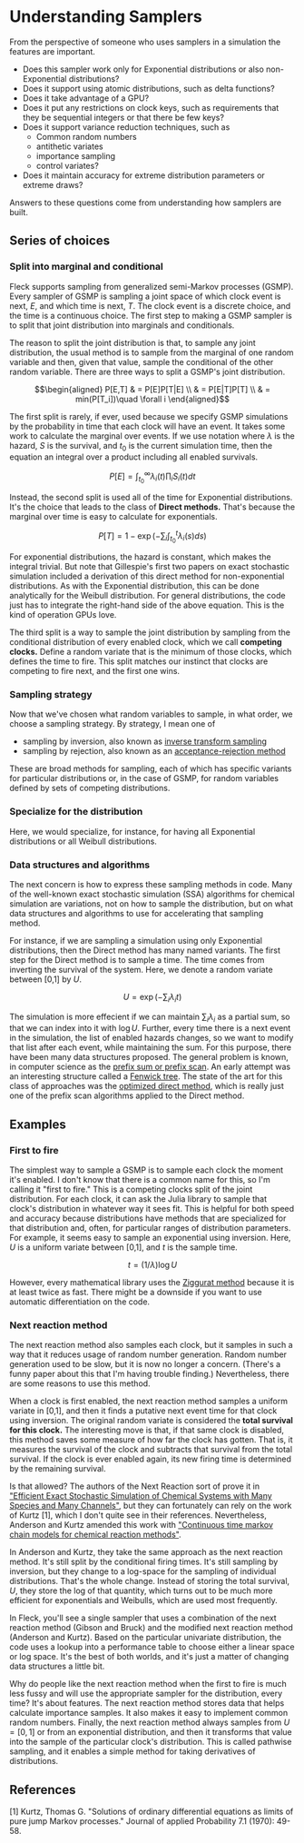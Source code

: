 # Understanding Samplers

From the perspective of someone who uses samplers in a simulation the features are important.

 * Does this sampler work only for Exponential distributions or also non-Exponential distributions?
 * Does it support using atomic distributions, such as delta functions?
 * Does it take advantage of a GPU?
 * Does it put any restrictions on clock keys, such as requirements that they be sequential integers or that there be few keys?
 * Does it support variance reduction techniques, such as
   - Common random numbers
   - antithetic variates
   - importance sampling
   - control variates?
 * Does it maintain accuracy for extreme distribution parameters or extreme draws?

Answers to these questions come from understanding how samplers are built.

## Series of choices

### Split into marginal and conditional

Fleck supports sampling from generalized semi-Markov processes (GSMP). Every sampler of GSMP is sampling a joint space of which clock event is next, $E$, and which time is next, $T$. The clock event is a discrete choice, and the time is a continuous choice.
The first step to making a GSMP sampler is to split that joint distribution into marginals and conditionals.

The reason to split the joint distribution is that, to sample any joint distribution, the usual method is to sample from the marginal of one random variable and then, given that value, sample the conditional of the other random variable. There are three ways to split a GSMP's joint distribution.

```math
\begin{aligned}
P[E,T] & = P[E]P[T|E] \\
& = P[E|T]P[T] \\
& = min(P[T_i])\quad \forall i
\end{aligned}
```

The first split is rarely, if ever, used because we specify GSMP simulations by the probability in time that each clock will have an event. It takes some work to calculate the marginal over events. If we use notation where $\lambda$ is the hazard, $S$ is the survival, and $t_0$ is the current simulation time, then the equation an integral over a product including all enabled survivals.

```math
P[E] = \int_{t_0}^\infty \lambda_i(t)\prod_i S_i(t) dt
```

Instead, the second split is used all of the time for Exponential distributions. It's the choice that leads to the class of **Direct methods.** That's because the marginal over time is easy to calculate for exponentials.

```math
P[T] = 1 - \exp\left(-\sum_i \int_{t_0}^t \lambda_i(s)ds\right)
```

For exponential distributions, the hazard is constant, which makes the integral trivial. But note that Gillespie's first two papers on exact stochastic simulation included a derivation of this direct method for non-exponential distributions. As with the Exponential distribution, this can be done analytically for the Weibull distribution. For general distributions, the code just has to integrate the right-hand side of the above equation. This is the kind of operation GPUs love.

The third split is a  way to sample the joint distribution by sampling from the conditional distribution of every enabled clock, which we call **competing clocks.** Define a random variate that is the minimum of those clocks, which defines the time to fire. This split matches our instinct that clocks are competing to fire next, and the first one wins.

### Sampling strategy

Now that we've chosen what random variables to sample, in what order, we choose a sampling strategy. By strategy, I mean one of

 * sampling by inversion, also known as [inverse transform sampling](https://en.wikipedia.org/wiki/Inverse_transform_sampling)
 * sampling by rejection, also known as an [acceptance-rejection method](https://en.wikipedia.org/wiki/Rejection_sampling)

These are broad methods for sampling, each of which has specific variants for particular distributions or, in the case of GSMP, for random variables defined by sets of competing distributions.

### Specialize for the distribution

Here, we would specialize, for instance, for having all Exponential distributions or all Weibull distributions.

### Data structures and algorithms

The next concern is how to express these sampling methods in code. Many of the well-known exact stochastic simulation (SSA) algorithms for chemical simulation are variations, not on how to sample the distribution, but on what data structures and algorithms to use for accelerating that sampling method.

For instance, if we are sampling a simulation using only Exponential distributions, then the Direct method has many named variants. The first step for the Direct method is to sample a time. The time comes from inverting the survival of the system. Here, we denote a random variate between [0,1] by $U$.

```math
U = \exp\left(-\sum_i \lambda_i t\right)
```

The simulation is more effecient if we can maintain $\sum_i \lambda_i$ as a partial sum, so that we can index into it with $\log U$. Further, every time there is a next event in the simulation, the list of enabled hazards changes, so we want to modify that list after each event, while maintaining the sum. For this purpose, there have been many data structures proposed. The general problem is known, in computer science as the [prefix sum or prefix scan](https://en.wikipedia.org/wiki/Prefix_sum). An early attempt was an interesting structure called a [Fenwick tree](https://en.wikipedia.org/wiki/Fenwick_tree). The state of the art for this class of approaches was the [optimized direct method](https://pubmed.ncbi.nlm.nih.gov/15332951/), which is really just one of the prefix scan algorithms applied to the Direct method.

## Examples

### First to fire

The simplest way to sample a GSMP is to sample each clock the moment it's enabled. I don't know that there is a common name for this, so I'm calling it "first to fire." This is a competing clocks split of the joint distribution. For each clock, it can ask the Julia library to sample that clock's distribution in whatever way it sees fit. This is helpful for both speed and accuracy because distributions have methods that are specialized for that distribution and, often, for particular ranges of distribution parameters. For example, it seems easy to sample an exponential using inversion. Here, $U$ is a uniform variate between [0,1], and $t$ is the sample time.

```math
t = (1/\lambda) \log U
```

However, every mathematical library uses the [Ziggurat method](https://en.wikipedia.org/wiki/Ziggurat_algorithm) because it is at least twice as fast. There might be a downside if you want to use automatic differentiation on the code.

### Next reaction method

The next reaction method also samples each clock, but it samples in such a way that it reduces usage of random number generation. Random number generation used to be slow, but it is now no longer a concern. (There's a funny paper about this that I'm having trouble finding.) Nevertheless, there are some reasons to use this method.

When a clock is first enabled, the next reaction method samples a uniform variate in [0,1], and then it finds a putative next event time for that clock using inversion. The original random variate is considered the **total survival for this clock.** The interesting move is that, if that same clock is disabled, this method saves some measure of how far the clock has gotten. That is, it measures the survival of the clock and subtracts that survival from the total survival. If the clock is ever enabled again, its new firing time is determined by the remaining survival.

Is that allowed? The authors of the Next Reaction sort of prove it in ["Efficient Exact Stochastic Simulation of Chemical Systems with Many Species and Many Channels"](https://pubs.acs.org/doi/full/10.1021/jp993732q), but they can fortunately can rely on the work of Kurtz [1], which I don't quite see in their references. Nevertheless, Anderson and Kurtz amended this work with ["Continuous time markov chain models for chemical reaction methods"](https://link.springer.com/chapter/10.1007/978-1-4419-6766-4_1).

In Anderson and Kurtz, they take the same approach as the next reaction method. It's still split by the conditional firing times. It's still sampling by inversion, but they change to a log-space for the sampling of individual distributions. That's the whole change. Instead of storing the total survival, $U$, they store the log of that quantity, which turns out to be much more efficient for exponentials and Weibulls, which are used most frequently.

In Fleck, you'll see a single sampler that uses a combination of the next reaction method (Gibson and Bruck) and the modified next reaction method (Anderson and Kurtz). Based on the particular univariate distribution, the code uses a lookup into a performance table to choose either a linear space or log space. It's the best of both worlds, and it's just a matter of changing data structures a little bit.

Why do people like the next reaction method when the first to fire is much less fussy and will use the appropriate sampler for the distribution, every time? It's about features. The next reaction method stores data that helps calculate importance samples. It also makes it easy to implement common random numbers. Finally, the next reaction method always samples from $U=[0,1]$ or from an exponential distribution, and then it transforms that value into the sample of the particular clock's distribution. This is called pathwise sampling, and it enables a simple method for taking derivatives of distributions.


## References

[1] Kurtz, Thomas G. "Solutions of ordinary differential equations as limits of pure jump Markov processes." Journal of applied Probability 7.1 (1970): 49-58.
